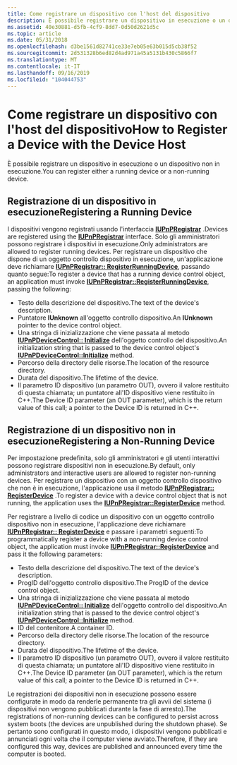 ```yaml
---
title: Come registrare un dispositivo con l'host del dispositivo
description: È possibile registrare un dispositivo in esecuzione o un dispositivo non in esecuzione.
ms.assetid: 40e30881-d5fb-4cf9-8dd7-0d50d2621d5c
ms.topic: article
ms.date: 05/31/2018
ms.openlocfilehash: d3be1561d82741ce33e7eb05e63b015d5cb38f52
ms.sourcegitcommit: 2d531328b6ed82d4ad971a45a5131b430c5866f7
ms.translationtype: MT
ms.contentlocale: it-IT
ms.lasthandoff: 09/16/2019
ms.locfileid: "104044753"
---
```

# <a name="how-to-register-a-device-with-the-device-host"></a><span data-ttu-id="7c9d3-103">Come registrare un dispositivo con l'host del dispositivo</span><span class="sxs-lookup"><span data-stu-id="7c9d3-103">How to Register a Device with the Device Host</span></span>

<span data-ttu-id="7c9d3-104">È possibile registrare un dispositivo in esecuzione o un dispositivo non in esecuzione.</span><span class="sxs-lookup"><span data-stu-id="7c9d3-104">You can register either a running device or a non-running device.</span></span>

## <a name="registering-a-running-device"></a><span data-ttu-id="7c9d3-105">Registrazione di un dispositivo in esecuzione</span><span class="sxs-lookup"><span data-stu-id="7c9d3-105">Registering a Running Device</span></span>

<span data-ttu-id="7c9d3-106">I dispositivi vengono registrati usando l'interfaccia [**IUPnPRegistrar**](/windows/desktop/api/Upnphost/nn-upnphost-iupnpregistrar) .</span><span class="sxs-lookup"><span data-stu-id="7c9d3-106">Devices are registered using the [**IUPnPRegistrar**](/windows/desktop/api/Upnphost/nn-upnphost-iupnpregistrar) interface.</span></span> <span data-ttu-id="7c9d3-107">Solo gli amministratori possono registrare i dispositivi in esecuzione.</span><span class="sxs-lookup"><span data-stu-id="7c9d3-107">Only administrators are allowed to register running devices.</span></span> <span data-ttu-id="7c9d3-108">Per registrare un dispositivo che dispone di un oggetto controllo dispositivo in esecuzione, un'applicazione deve richiamare [**IUPnPRegistrar:: RegisterRunningDevice**](/windows/desktop/api/Upnphost/nf-upnphost-iupnpregistrar-registerrunningdevice), passando quanto segue:</span><span class="sxs-lookup"><span data-stu-id="7c9d3-108">To register a device that has a running device control object, an application must invoke [**IUPnPRegistrar::RegisterRunningDevice**](/windows/desktop/api/Upnphost/nf-upnphost-iupnpregistrar-registerrunningdevice), passing the following:</span></span>

-   <span data-ttu-id="7c9d3-109">Testo della descrizione del dispositivo.</span><span class="sxs-lookup"><span data-stu-id="7c9d3-109">The text of the device's description.</span></span>
-   <span data-ttu-id="7c9d3-110">Puntatore **IUnknown** all'oggetto controllo dispositivo.</span><span class="sxs-lookup"><span data-stu-id="7c9d3-110">An **IUnknown** pointer to the device control object.</span></span>
-   <span data-ttu-id="7c9d3-111">Una stringa di inizializzazione che viene passata al metodo [**IUPnPDeviceControl:: Initialize**](/windows/desktop/api/Upnphost/nf-upnphost-iupnpdevicecontrol-initialize) dell'oggetto controllo del dispositivo.</span><span class="sxs-lookup"><span data-stu-id="7c9d3-111">An initialization string that is passed to the device control object's [**IUPnPDeviceControl::Initialize**](/windows/desktop/api/Upnphost/nf-upnphost-iupnpdevicecontrol-initialize) method.</span></span>
-   <span data-ttu-id="7c9d3-112">Percorso della directory delle risorse.</span><span class="sxs-lookup"><span data-stu-id="7c9d3-112">The location of the resource directory.</span></span>
-   <span data-ttu-id="7c9d3-113">Durata del dispositivo.</span><span class="sxs-lookup"><span data-stu-id="7c9d3-113">The lifetime of the device.</span></span>
-   <span data-ttu-id="7c9d3-114">Il parametro ID dispositivo (un parametro OUT), ovvero il valore restituito di questa chiamata; un puntatore all'ID dispositivo viene restituito in C++.</span><span class="sxs-lookup"><span data-stu-id="7c9d3-114">The Device ID parameter (an OUT parameter), which is the return value of this call; a pointer to the Device ID is returned in C++.</span></span>

## <a name="registering-a-non-running-device"></a><span data-ttu-id="7c9d3-115">Registrazione di un dispositivo non in esecuzione</span><span class="sxs-lookup"><span data-stu-id="7c9d3-115">Registering a Non-Running Device</span></span>

<span data-ttu-id="7c9d3-116">Per impostazione predefinita, solo gli amministratori e gli utenti interattivi possono registrare dispositivi non in esecuzione.</span><span class="sxs-lookup"><span data-stu-id="7c9d3-116">By default, only administrators and interactive users are allowed to register non-running devices.</span></span> <span data-ttu-id="7c9d3-117">Per registrare un dispositivo con un oggetto controllo dispositivo che non è in esecuzione, l'applicazione usa il metodo [**IUPnPRegistrar:: RegisterDevice**](/windows/desktop/api/Upnphost/nf-upnphost-iupnpregistrar-registerdevice) .</span><span class="sxs-lookup"><span data-stu-id="7c9d3-117">To register a device with a device control object that is not running, the application uses the [**IUPnPRegistrar::RegisterDevice**](/windows/desktop/api/Upnphost/nf-upnphost-iupnpregistrar-registerdevice) method.</span></span>

<span data-ttu-id="7c9d3-118">Per registrare a livello di codice un dispositivo con un oggetto controllo dispositivo non in esecuzione, l'applicazione deve richiamare [**IUPnPRegistrar:: RegisterDevice**](/windows/desktop/api/Upnphost/nf-upnphost-iupnpregistrar-registerdevice) e passare i parametri seguenti:</span><span class="sxs-lookup"><span data-stu-id="7c9d3-118">To programmatically register a device with a non-running device control object, the application must invoke [**IUPnPRegistrar::RegisterDevice**](/windows/desktop/api/Upnphost/nf-upnphost-iupnpregistrar-registerdevice) and pass it the following parameters:</span></span>

-   <span data-ttu-id="7c9d3-119">Testo della descrizione del dispositivo.</span><span class="sxs-lookup"><span data-stu-id="7c9d3-119">The text of the device's description.</span></span>
-   <span data-ttu-id="7c9d3-120">ProgID dell'oggetto controllo dispositivo.</span><span class="sxs-lookup"><span data-stu-id="7c9d3-120">The ProgID of the device control object.</span></span>
-   <span data-ttu-id="7c9d3-121">Una stringa di inizializzazione che viene passata al metodo [**IUPnPDeviceControl:: Initialize**](/windows/desktop/api/Upnphost/nf-upnphost-iupnpdevicecontrol-initialize) dell'oggetto controllo del dispositivo.</span><span class="sxs-lookup"><span data-stu-id="7c9d3-121">An initialization string that is passed to the device control object's [**IUPnPDeviceControl::Initialize**](/windows/desktop/api/Upnphost/nf-upnphost-iupnpdevicecontrol-initialize) method.</span></span>
-   <span data-ttu-id="7c9d3-122">ID del contenitore.</span><span class="sxs-lookup"><span data-stu-id="7c9d3-122">A container ID.</span></span>
-   <span data-ttu-id="7c9d3-123">Percorso della directory delle risorse.</span><span class="sxs-lookup"><span data-stu-id="7c9d3-123">The location of the resource directory.</span></span>
-   <span data-ttu-id="7c9d3-124">Durata del dispositivo.</span><span class="sxs-lookup"><span data-stu-id="7c9d3-124">The lifetime of the device.</span></span>
-   <span data-ttu-id="7c9d3-125">Il parametro ID dispositivo (un parametro OUT), ovvero il valore restituito di questa chiamata; un puntatore all'ID dispositivo viene restituito in C++.</span><span class="sxs-lookup"><span data-stu-id="7c9d3-125">The Device ID parameter (an OUT parameter), which is the return value of this call; a pointer to the Device ID is returned in C++.</span></span>

<span data-ttu-id="7c9d3-126">Le registrazioni dei dispositivi non in esecuzione possono essere configurate in modo da renderle permanente tra gli avvii del sistema (i dispositivi non vengono pubblicati durante la fase di arresto).</span><span class="sxs-lookup"><span data-stu-id="7c9d3-126">The registrations of non-running devices can be configured to persist across system boots (the devices are unpublished during the shutdown phase).</span></span> <span data-ttu-id="7c9d3-127">Se pertanto sono configurati in questo modo, i dispositivi vengono pubblicati e annunciati ogni volta che il computer viene avviato.</span><span class="sxs-lookup"><span data-stu-id="7c9d3-127">Therefore, if they are configured this way, devices are published and announced every time the computer is booted.</span></span>

 

 




